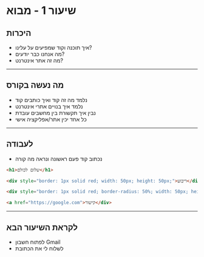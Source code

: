 # שיעור 1 - מבוא


## היכרות
- איך תוכנה וקוד שמפיעים על עלינו?
- מה אנחנו כבר יודעים?
- מה זה אתר אינטרנט?
----------

## מה נעשה בקורס
- נלמד מה זה קוד ואיך כותבים קוד
- נלמד איך בנויים אתרי אינטרנט
- נבין איך תקשורת בין מחשבים עובדת
- כל אחד יכין אתר/אפליקציה אישי
----------

## לעבודה
- נכתוב קוד פעם ראשונה ונראה מה קורה
```HTML
<h1>שלום לכולם</h1>
```

```HTML
<div style="border: 1px solid red; width: 50px; height: 50px;">ריבוע</div>
```

```HTML
<div style="border: 1px solid red; border-radius: 50%; width: 50px; height: 50px;">עיגול</div>
```

```HTML
<a href="https://google.com">קישור</div>
```

----------
## לקראת השיעור הבא
- לפתוח חשבון Gmail
- לשלוח לי את הכתובת